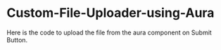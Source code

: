 # Custom-File-Uploader-using-Aura
Here is the code to upload the file from the aura component on Submit Button. 
